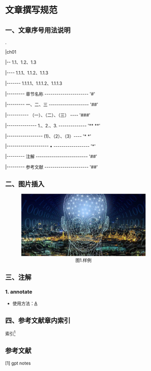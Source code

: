 # 文章撰写规范

## 一、文章序号用法说明
.

|ch01

|-- 1.1、1.2、1.3

|---- 1.1.1、1.1.2、1.1.3

|------- 1.1.1.1、1.1.1.2、1.1.1.3

|--------- 章节名称 ---------------------- '#'

|--------- 一、二、三 -------------------- '##'

|----------- （一）、（二）、（三） ---- '###'

|--------------- 1.、2.、3. -------------- '** **'

|------------------ (1)、（2）、（3）---- '* *'

|--------------------- • ------------------ '*'

|--------- 注解 -------------------------- '##'

|--------- 参考文献 ---------------------- '##'



## 二、图片插入

<!-- 插入一行空格 -->
<div align=center>
<img src="./imgs/1.jpg" width="400" height="200">
</div>
<div align=center>图1.样例</div>
<!-- 插入一行空格 -->


## 三、注解

### 1. annotate

* 使用方法：[A](#1-annotate)


## 四、参考文献章内索引

索引[<sup>1</sup>](#refer-anchor)

<div id="refer-anchor"></div>

## 参考文献

[1] gpt notes


